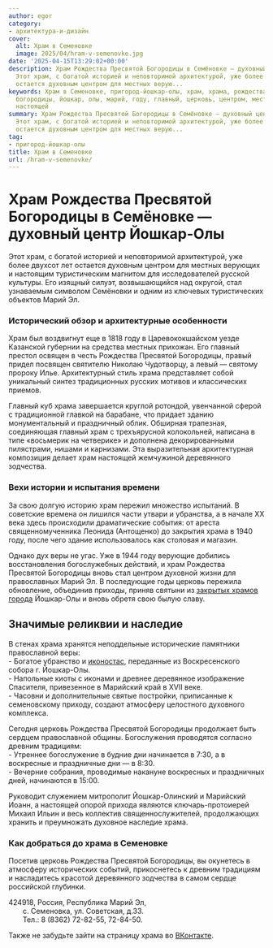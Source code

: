 ```yaml
---
author: egor
category:
- архитектура-и-дизайн
cover:
  alt: Храм в Семеновке
  image: 2025/04/hram-v-semenovke.jpg
date: '2025-04-15T13:29:02+00:00'
description: Храм Рождества Пресвятой Богородицы в Семёновке — духовный центр Йошкар-Олы
  Этот храм, с богатой историей и неповторимой архитектурой, уже более двухсот лет
  остается духовным центром для местных верую...
keywords: Храм в Семеновке, пригород-йошкар-олы, храм, храма, рождества, пресвятой,
  богородицы, йошкар, олы, марий, году, главный, церковь, центром, местных, стал,
  настоящей
summary: Храм Рождества Пресвятой Богородицы в Семёновке — духовный центр Йошкар-Олы
  Этот храм, с богатой историей и неповторимой архитектурой, уже более двухсот лет
  остается духовным центром для местных верую...
tag:
- пригород-йошкар-олы
title: Храм в Семеновке
url: /hram-v-semenovke/
---
```


# Храм Рождества Пресвятой Богородицы в Семёновке — духовный центр Йошкар-Олы

Этот храм, с богатой историей и неповторимой архитектурой, уже более двухсот лет остается духовным центром для местных верующих и настоящим туристическим магнитом для исследователей русской культуры. Его изящный силуэт, возвышающийся над округой, стал узнаваемым символом Семёновки и одним из ключевых туристических объектов Марий Эл.

### Исторический обзор и архитектурные особенности

Храм был воздвигнут еще в 1818 году в Царевококшайском уезде Казанской губернии на средства местных прихожан. Его главный престол освящен в честь Рождества Пресвятой Богородицы, правый придел посвящен святителю Николаю Чудотворцу, а левый — святому пророку Илье. Архитектурный стиль храма представляет собой уникальный синтез традиционных русских мотивов и классических приемов.

Главный куб храма завершается круглой ротондой, увенчанной сферой с традиционной главкой на барабане, что придает зданию монументальный и праздничный облик. Обширная трапезная, соединяющая главный храм с трехъярусной колокольней, написана в типе «восьмерик на четверике» и дополнена декорированными пилястрами, нишами и карнизами. Эта выразительная архитектурная композиция делает храм настоящей жемчужиной деревянного зодчества.

### Вехи истории и испытания времени

За свою долгую историю храм пережил множество испытаний. В советские времена он лишился части утвари и убранства, а в начале XX века здесь происходили драматические события: от ареста священномученника Леонида (Антощенко) до закрытия храма в 1940 году, после чего здание использовалось как столовая и магазин.

Однако дух веры не угас. Уже в 1944 году верующие добились восстановления богослужебных действий, и храм Рождества Пресвятой Богородицы вновь стал центром духовной жизни для православных Марий Эл. В последующие годы церковь пережила обновление, объединив приходы, приняв святыни из [закрытых храмов города](/vhodo-ierusalimskaya-czerkov/) Йошкар-Олы и вновь обретя свою былую славу.

## Значимые реликвии и наследие

В стенах храма хранятся неподдельные исторические памятники православной веры:   
\- Богатое убранство и [иконостас](/muzey-pravoslaviya-mariel/), переданные из Воскресенского собора г. Йошкар-Олы.   
\- Напольные киоты с иконами и древнее деревянное изображение Спасителя, привезенное в Марийский край в XVII веке.   
\- Часовни и дополнительные святые постройки, приписанные к семеновскому приходу, создают атмосферу целостного духовного комплекса.

Сегодня церковь Рождества Пресвятой Богородицы продолжает быть сердцем православной общины. Богослужения проводятся согласно древним традициям:   
\- Утреннее богослужение в будние дни начинается в 7:30, а в воскресные и праздничные дни — в 8:30.   
\- Вечерние собрания, проводимые накануне воскресных и праздничных дней, начинаются в 15:00.

Руководит служением митрополит Йошкар-Олинский и Марийский Иоанн, а настоящей опорой прихода являются ключарь-протоиерей Михаил Ильин и весь коллектив священнослужителей, продолжающих хранить и преумножать духовное наследие храма.

### Как добраться до храма в Семеновке

Посетив церковь Рождества Пресвятой Богородицы, вы окунетесь в атмосферу исторических событий, прикоснетесь к древним традициям и насладитесь красотой деревянного зодчества в самом сердце российской глубинки.

424918, Россия, Республика Марий Эл,   
  с. Семеновка, ул. Советская, д.33\.   
  Тел.: 8 (8362) 72-82-55, 72-84-50.

Также не забудьте зайти на страницу храма во [ВКонтакте](https://vk.com/chapel1818).